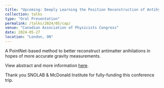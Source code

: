 ```yaml
---
title: "Upcoming: Deeply Learning the Position Reconstruction of Antihydrogen Annihilations in ALPHA-g"
collection: talks
type: "Oral Presentation"
permalink: /talks/2024/05/cap/
venue: "Canadian Association of Physicists Congress"
date: 2024-05-27
location: "London, ON"
---
```


A PointNet-based method to better reconstruct antimatter anihilations in hopes of more accurate gravity measurements.

View abstract and more information [here](https://indico.cern.ch/event/1316311/abstracts/169696/).

Thank you SNOLAB & McDonald Institute for fully-funding this conference trip.
